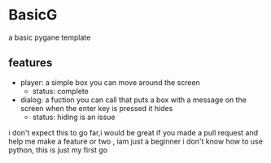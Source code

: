 # BasicG
a basic pygane template

## features

- player: a simple box you can move around the screen
   - status: complete
- dialog: a fuction you can call that puts a box with a message on the screen when the enter key is pressed it hides
   - status: hiding is an issue
 
 
 
 
 i don't expect this to go far,i would be great if you made a pull request and help me make a feature or two 
 , iam just a beginner i don't know how to use python, this is just my first go
